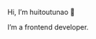 Hi, I’m huitoutunao 👋 

I’m a frontend developer. 

<!---
[![huitoutunao's github stats](https://github-readme-stats.vercel.app/api?username=huitoutunao&&hide=prs&show_icons=true&theme=gruvbox)](https://github.com/anuraghazra/github-readme-stats)
--->

<!---
- 👀 I’m interested in ...
- 🌱 I’m currently learning ...
- 💞️ I’m looking to collaborate on ...
- 📫 How to reach me ...

huitoutunao/huitoutunao is a ✨ special ✨ repository because its `README.md` (this file) appears on your GitHub profile.
You can click the Preview link to take a look at your changes.
--->
